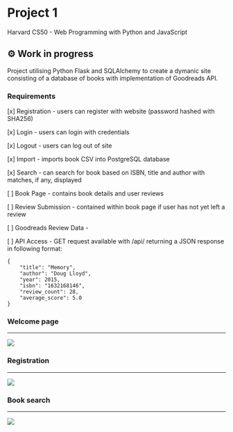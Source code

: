 # Project 1

Harvard CS50 - Web Programming with Python and JavaScript

## :gear: Work in progress

Project utilising Python Flask and SQLAlchemy to create a dymanic site consisting of a database of books with implementation of Goodreads API.

### Requirements

 [x] Registration - users can register with website (password hashed with SHA256)

 [x] Login - users can login with credentials

 [x] Logout - users can log out of site

 [x] Import - imports book CSV into PostgreSQL database

 [x] Search - can search for book based on ISBN, title and author with matches, if any, displayed

 [ ] Book Page - contains book details and user reviews

 [ ] Review Submission - contained within book page if user has not yet left a review

 [ ] Goodreads Review Data - 

 [ ] API Access - GET request available with /api/<isbn> returning a JSON response in following format:

    {
        "title": "Memory",
        "author": "Doug Lloyd",
        "year": 2015,
        "isbn": "1632168146",
        "review_count": 28,
        "average_score": 5.0
    }


### Welcome page
----------------
![](https://i.imgur.com/GyBhLH1.png)

### Registration
----------------
![](https://i.imgur.com/T4QjnPv.png)

### Book search
---------------
![](https://i.imgur.com/4e8rile.png)
